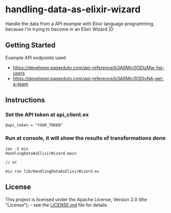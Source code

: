 # handling-data-as-elixir-wizard

Handle the data from a API example with Elixir language programming, because I'm trying to become in an Elixir Wizard |D

## Getting Started

Example API endpoints used

- https://developer.pagerduty.com/api-reference/b3A6Mjc0ODIzMw-list-users
- https://developer.pagerduty.com/api-reference/b3A6Mjc0ODIyNA-get-a-team

## Instructions

### Set the API token at api_client.ex
```
@api_token = "YOUR_TOKEN"
```

### Run at console, it will show the results of transformations done

```
iex -S mix
HandlingDataAsElixirWizard.main

// or

mix run lib/HandlingDataAsElixirWizard.ex
```

## License

This project is licensed under the Apache License, Version 2.0 (the "License"); - see the [LICENSE.md](LICENSE.md) file for details